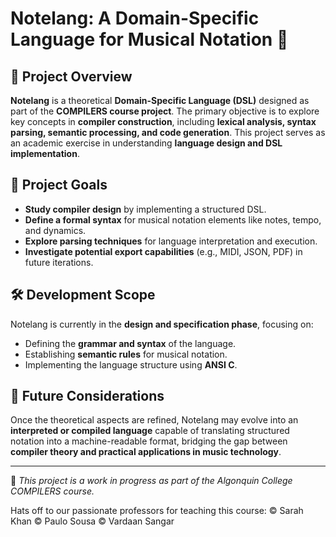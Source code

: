 # Notelang: A Domain-Specific Language for Musical Notation 🎼

## 📌 Project Overview
**Notelang** is a theoretical **Domain-Specific Language (DSL)** designed as part of the **COMPILERS course project**. The primary objective is to explore key concepts in **compiler construction**, including **lexical analysis, syntax parsing, semantic processing, and code generation**. This project serves as an academic exercise in understanding **language design and DSL implementation**.

## 🎯 Project Goals
- **Study compiler design** by implementing a structured DSL.
- **Define a formal syntax** for musical notation elements like notes, tempo, and dynamics.
- **Explore parsing techniques** for language interpretation and execution.
- **Investigate potential export capabilities** (e.g., MIDI, JSON, PDF) in future iterations.

## 🛠 Development Scope
Notelang is currently in the **design and specification phase**, focusing on:
- Defining the **grammar and syntax** of the language.
- Establishing **semantic rules** for musical notation.
- Implementing the language structure using **ANSI C**.

## 📖 Future Considerations
Once the theoretical aspects are refined, Notelang may evolve into an **interpreted or compiled language** capable of translating structured notation into a machine-readable format, bridging the gap between **compiler theory and practical applications in music technology**.

---
🚀 *This project is a work in progress as part of the Algonquin College COMPILERS course.*

Hats off to our passionate professors for teaching this course:
© Sarah Khan
© Paulo Sousa
© Vardaan Sangar